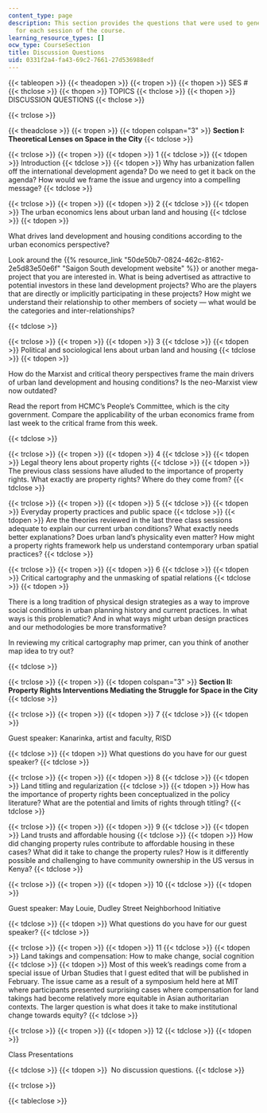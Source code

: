 ```yaml
---
content_type: page
description: This section provides the questions that were used to generate discussion
  for each session of the course.
learning_resource_types: []
ocw_type: CourseSection
title: Discussion Questions
uid: 0331f2a4-fa43-69c2-7661-27d536988edf
---
```


{{< tableopen >}}
{{< theadopen >}}
{{< tropen >}}
{{< thopen >}}
SES #
{{< thclose >}}
{{< thopen >}}
TOPICS
{{< thclose >}}
{{< thopen >}}
DISCUSSION QUESTIONS
{{< thclose >}}

{{< trclose >}}

{{< theadclose >}}
{{< tropen >}}
{{< tdopen colspan="3" >}}
**Section I: Theoretical Lenses on Space in the City**
{{< tdclose >}}

{{< trclose >}}
{{< tropen >}}
{{< tdopen >}}
1
{{< tdclose >}}
{{< tdopen >}}
Introduction
{{< tdclose >}}
{{< tdopen >}}
Why has urbanization fallen off the international development agenda? Do we need to get it back on the agenda? How would we frame the issue and urgency into a compelling message?
{{< tdclose >}}

{{< trclose >}}
{{< tropen >}}
{{< tdopen >}}
2
{{< tdclose >}}
{{< tdopen >}}
The urban economics lens about urban land and housing
{{< tdclose >}}
{{< tdopen >}}


What drives land development and housing conditions according to the urban economics perspective?

Look around the {{% resource_link "50de50b7-0824-462c-8162-2e5d83e50e6f" "Saigon South development website" %}} or another mega-project that you are interested in. What is being advertised as attractive to potential investors in these land development projects? Who are the players that are directly or implicitly participating in these projects? How might we understand their relationship to other members of society — what would be the categories and inter-relationships?


{{< tdclose >}}

{{< trclose >}}
{{< tropen >}}
{{< tdopen >}}
3
{{< tdclose >}}
{{< tdopen >}}
Political and sociological lens about urban land and housing
{{< tdclose >}}
{{< tdopen >}}


How do the Marxist and critical theory perspectives frame the main drivers of urban land development and housing conditions? Is the neo-Marxist view now outdated?

Read the report from HCMCʼs Peopleʼs Committee, which is the city government. Compare the applicability of the urban economics frame from last week to the critical frame from this week.


{{< tdclose >}}

{{< trclose >}}
{{< tropen >}}
{{< tdopen >}}
4
{{< tdclose >}}
{{< tdopen >}}
Legal theory lens about property rights
{{< tdclose >}}
{{< tdopen >}}
The previous class sessions have alluded to the importance of property rights. What exactly are property rights? Where do they come from?
{{< tdclose >}}

{{< trclose >}}
{{< tropen >}}
{{< tdopen >}}
5
{{< tdclose >}}
{{< tdopen >}}
Everyday property practices and public space
{{< tdclose >}}
{{< tdopen >}}
Are the theories reviewed in the last three class sessions adequate to explain our current urban conditions? What exactly needs better explanations? Does urban landʼs physicality even matter? How might a property rights framework help us understand contemporary urban spatial practices?
{{< tdclose >}}

{{< trclose >}}
{{< tropen >}}
{{< tdopen >}}
6
{{< tdclose >}}
{{< tdopen >}}
Critical cartography and the unmasking of spatial relations
{{< tdclose >}}
{{< tdopen >}}


There is a long tradition of physical design strategies as a way to improve social conditions in urban planning history and current practices. In what ways is this problematic? And in what ways might urban design practices and our methodologies be more transformative?

In reviewing my critical cartography map primer, can you think of another map idea to try out?


{{< tdclose >}}

{{< trclose >}}
{{< tropen >}}
{{< tdopen colspan="3" >}}
**Section II: Property Rights Interventions Mediating the Struggle for Space in the City**
{{< tdclose >}}

{{< trclose >}}
{{< tropen >}}
{{< tdopen >}}
7
{{< tdclose >}}
{{< tdopen >}}


Guest speaker: Kanarinka, artist and faculty, RISD


{{< tdclose >}}
{{< tdopen >}}
What questions do you have for our guest speaker?
{{< tdclose >}}

{{< trclose >}}
{{< tropen >}}
{{< tdopen >}}
8
{{< tdclose >}}
{{< tdopen >}}
Land titling and regularization
{{< tdclose >}}
{{< tdopen >}}
How has the importance of property rights been conceptualized in the policy literature? What are the potential and limits of rights through titling?
{{< tdclose >}}

{{< trclose >}}
{{< tropen >}}
{{< tdopen >}}
9
{{< tdclose >}}
{{< tdopen >}}
Land trusts and affordable housing
{{< tdclose >}}
{{< tdopen >}}
How did changing property rules contribute to affordable housing in these cases? What did it take to change the property rules? How is it differently possible and challenging to have community ownership in the US versus in Kenya?
{{< tdclose >}}

{{< trclose >}}
{{< tropen >}}
{{< tdopen >}}
10
{{< tdclose >}}
{{< tdopen >}}


Guest speaker: May Louie, Dudley Street Neighborhood Initiative


{{< tdclose >}}
{{< tdopen >}}
What questions do you have for our guest speaker?
{{< tdclose >}}

{{< trclose >}}
{{< tropen >}}
{{< tdopen >}}
11
{{< tdclose >}}
{{< tdopen >}}
Land takings and compensation: How to make change, social cognition
{{< tdclose >}}
{{< tdopen >}}
Most of this weekʼs readings come from a special issue of Urban Studies that I guest edited that will be published in February. The issue came as a result of a symposium held here at MIT where participants presented surprising cases where compensation for land takings had become relatively more equitable in Asian authoritarian contexts. The larger question is what does it take to make institutional change towards equity?
{{< tdclose >}}

{{< trclose >}}
{{< tropen >}}
{{< tdopen >}}
12
{{< tdclose >}}
{{< tdopen >}}


Class Presentations


{{< tdclose >}}
{{< tdopen >}}
 No discussion questions.
{{< tdclose >}}

{{< trclose >}}

{{< tableclose >}}